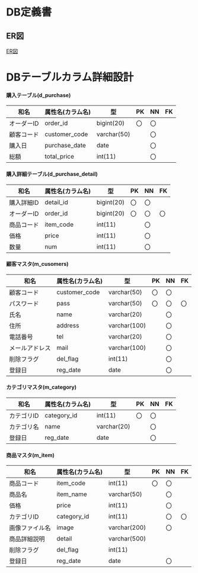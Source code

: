# DB定義書
## ER図
[ER図](https://github.com/Aso2001363/2021sys-design/new/main/src/md/db"ER図はこちらから")

# DBテーブルカラム詳細設計

#### 購入テーブル(d_purchase)
|和名|属性名(カラム名)    |型     | PK | NN | FK |
|----|-----------|-----------|---|---|---|
|オーダーID|order_id|bigint(20)    |〇 |〇 |   |
|顧客コード|customer_code|varchar(50)|  |〇|   |
|購入日|purchase_date|date       |  |〇|   |
|総額|total_price  |int(11)    |  |〇|   |

#### 購入詳細テーブル(d_purchase_detail)
|和名|属性名(カラム名)    |型     | PK | NN | FK |
|----|-----------|-----------|---|---|---|
|購入詳細ID|detail_id  |bigint(20) |〇 |〇  |  |
|オーダーID|order_id   |bigint(20) |〇 |〇  |〇|
|商品コード|item_code  |int(11)    |   |〇  |  |
|価格|price      |int(11)    |   |〇  |  |
|数量|num        |int(11)    |   |〇  |  |

#### 顧客マスタ(m_cusomers)
|和名|属性名(カラム名)    |型     | PK | NN | FK |
|----|-----------|-----------|---|---|---|
|顧客コード|customer_code|varchar(50)|〇|〇|   |
|パスワード|pass       |varchar(50)|〇|〇 |〇  |
|氏名|name       |varchar(20)|   |〇 |   |
|住所|address    |varchar(100)| |〇|     |
|電話番号|tel        |varchar(20) | |〇|     |
|メールアドレス|mail       |varchar(100)| |〇|     |
|削除フラグ|del_flag   |int(11)     | |〇|     |
|登録日|reg_date   |date        | |〇|     |

#### カテゴリマスタ(m_category)
|和名|属性名(カラム名)    |型     | PK | NN | FK |
|----|-----------|-----------|---|---|---|
|カテゴリID|category_id|int(11)|〇 |〇  |      |
|カテゴリ名|name       |varchar(20)|   |〇 |   |
|登録日|reg_date   |date       |   |〇 |   |

#### 商品マスタ(m_item)
|和名|属性名(カラム名)    |型     | PK | NN | FK |
|----|-----------|-----------|---|---|---|
|商品コード|item_code  |int(11)    |〇 |〇 |   |
|商品名|item_name  |varchar(50)|   |〇 |   |
|価格|price      |int(11)    |   |〇 |   |
|カテゴリID|category_id|int(11)    |   |〇 |〇 |
|画像ファイル名|image      |varchar(200)|  |〇 |   |
|商品詳細説明|detail     |varchar(500)|  |   |   |
|削除フラグ|del_flag   |int(11)    |  　|   |  |
|登録日|reg_date   |date       |  　|〇 |  | 
